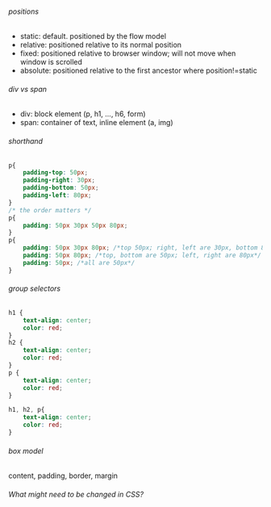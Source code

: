 ###### positions
- static: default. positioned by the flow model
- relative: positioned relative to its normal position
- fixed: positioned relative to browser window; will not move when window is scrolled
- absolute: positioned relative to the first ancestor where position!=static
 
###### div vs span
- div: block element (p, h1, ..., h6, form)
- span: container of text, inline element (a, img)

###### shorthand
```css
p{
	padding-top: 50px;
    padding-right: 30px;
    padding-bottom: 50px;
    padding-left: 80px;
}
/* the order matters */
p{
	padding: 50px 30px 50px 80px;
}
p{
	padding: 50px 30px 80px; /*top 50px; right, left are 30px, bottom 80px*/
	padding: 50px 80px; /*top, bottom are 50px; left, right are 80px*/
	padding: 50px; /*all are 50px*/
}
```

###### group selectors
```css
h1 {
    text-align: center;
    color: red;
}
h2 {
    text-align: center;
    color: red;
}
p {
    text-align: center;
    color: red;
}

h1, h2, p{
	text-align: center;
    color: red;
}
```

###### box model
content, padding, border, margin

###### What might need to be changed in CSS?
